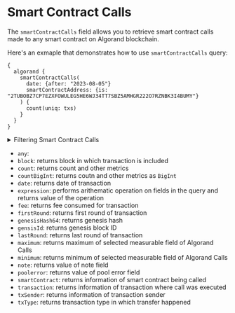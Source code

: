 # Smart Contract Calls

The `smartContractCalls` field allows you to retrieve smart contract calls made to any smart contract on Algorand blockchain.

Here's an exmaple that demonstrates how to use `smartContractCalls` query:

```
{
  algorand {
    smartContractCalls(
      date: {after: "2023-08-05"}
      smartContractAddress: {is: "2TUBOBZ7CP7EZXFOWULEG5HE6WJ34TT7SBZ5AMHGR222O7RZNBK3I4BUMY"}
    ) {
      count(uniq: txs)
    }
  }
}
```

<details>
<summary>Filtering Smart Contract Calls</summary>

-   `any`:
-   `date`: filter by selecting date in range, list or just date
-   `height`: fitler by block height of executed calls
-   `options`: filter returned data by ordering, limiting, and constraining it
-   `smartContractAddress`: filter by smart contract address being called
-   `time`: filter by time on which call was executed
-   `txHash`: filter by transaction hash of the call
-   `txIndex`: filter by index of transaction in the block
-   `txSender`: filter by transaction from address
-   `txType`: filter by transaction type

</details>

-   `any`:
-   `block`: returns block in which transaction is included
-   `count`: returns count and other metrics
-   `countBigInt`: returns coutn and other metrics as `BigInt`
-   `date`: returns date of transaction
-   `expression`: performs arithematic operation on fields in the query and returns value of the operation
-   `fee`: returns fee consumed for transaction
-   `firstRound`: returns first round of transaction
-   `genesisHash64`: returns genesis hash
-   `gensisId`: returns genesis block ID
-   `lastRound`: returns last round of transaction
-   `maximum`: returns maximum of selected measurable field of Algorand Calls
-   `minimum`: returns minimum of selected measurable field of Algorand Calls
-   `note`: returns value of note field
-   `poolerror`: returns value of pool error field
-   `smartContract`: returns information of smart contract being called
-   `transaction`: returns information of transaction where call was executed
-   `txSender`: returns information of transaction sender
-   `txType`: returns transaction type in which transfer happened

